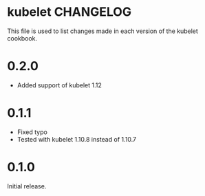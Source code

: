# kubelet CHANGELOG

This file is used to list changes made in each version of the kubelet cookbook.

# 0.2.0

- Added support of kubelet 1.12

# 0.1.1

- Fixed typo
- Tested with kubelet 1.10.8 instead of 1.10.7

# 0.1.0

Initial release.
